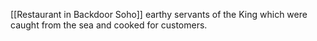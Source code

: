 [[Restaurant in Backdoor Soho]] earthy servants of the King which were caught from the sea and cooked for customers.